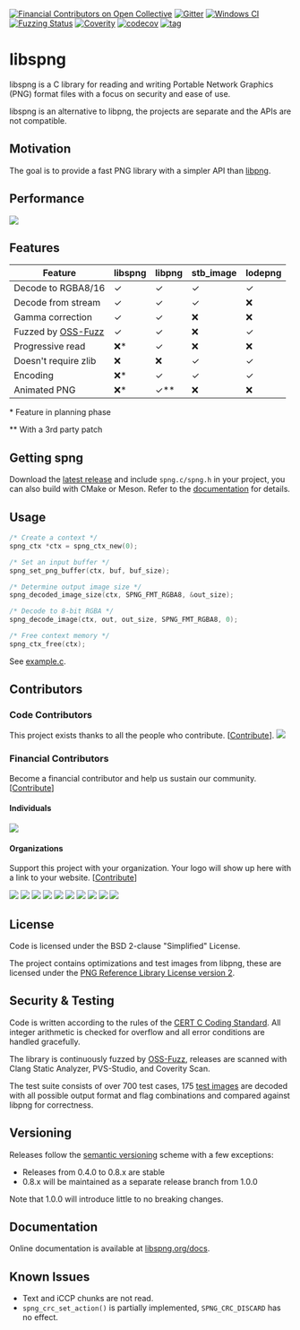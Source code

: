 [![Financial Contributors on Open Collective](https://opencollective.com/libspng/all/badge.svg?label=financial+contributors)](https://opencollective.com/libspng) [![Gitter](https://badges.gitter.im/libspng/community.svg)](https://gitter.im/libspng/community?utm_source=badge&utm_medium=badge&utm_campaign=pr-badge)
[![Windows CI](https://ci.appveyor.com/api/projects/status/raaer7ali0i1v25q?svg=true)](https://ci.appveyor.com/project/randy408/libspng)
[![Fuzzing Status](https://oss-fuzz-build-logs.storage.googleapis.com/badges/libspng.svg)](https://oss-fuzz-build-logs.storage.googleapis.com/index.html#libspng)
[![Coverity](https://scan.coverity.com/projects/15336/badge.svg)](https://scan.coverity.com/projects/randy408-libspng)
[![codecov](https://codecov.io/gl/randy408/libspng/branch/master/graph/badge.svg)](https://codecov.io/gl/randy408/libspng)
[![tag](https://img.shields.io/github/tag-date/randy408/libspng.svg)](https://libspng.org/download.html)

# libspng

libspng is a C library for reading and writing Portable Network Graphics (PNG)
format files with a focus on security and ease of use.

libspng is an alternative to libpng, the projects are separate and the APIs are
not compatible.

## Motivation

The goal is to provide a fast PNG library with a simpler API than [libpng](https://github.com/glennrp/libpng/blob/libpng16/png.h).

## Performance

![](https://libspng.org/perfx86.png)

## Features

| Feature                           | libspng            | libpng   | stb_image | lodepng |
|-----------------------------------|--------------------|----------|-----------|---------|
| Decode to RGBA8/16                | ✓                  | ✓        | ✓         | ✓       |
| Decode from stream                | ✓                  | ✓        | ✓         | ❌       |
| Gamma correction                  | ✓                  | ✓        | ❌         | ❌       |
| Fuzzed by [OSS-Fuzz][1]           | ✓                  | ✓        | ❌         | ✓       |
| Progressive read                  | ❌*                 | ✓        | ❌         | ❌       |
| Doesn't require zlib              | ❌                  | ❌        | ✓         | ✓       |
| Encoding                          | ❌*                 | ✓        | ✓         | ✓       |
| Animated PNG                      | ❌*                 | ✓**      | ❌         | ❌      |

[1]: https://github.com/google/oss-fuzz

\* Feature in planning phase

\*\* With a 3rd party patch

## Getting spng

Download the [latest release](https://libspng.org/download) and include `spng.c/spng.h` in your project,
you can also build with CMake or Meson. Refer to the [documentation](https://libspng.org/docs) for details.

## Usage

```c
/* Create a context */
spng_ctx *ctx = spng_ctx_new(0);

/* Set an input buffer */
spng_set_png_buffer(ctx, buf, buf_size);

/* Determine output image size */
spng_decoded_image_size(ctx, SPNG_FMT_RGBA8, &out_size);

/* Decode to 8-bit RGBA */
spng_decode_image(ctx, out, out_size, SPNG_FMT_RGBA8, 0);

/* Free context memory */
spng_ctx_free(ctx);
```

See [example.c](https://github.com/randy408/libspng/blob/v0.5.0/examples/example.c).

## Contributors

### Code Contributors

This project exists thanks to all the people who contribute. [[Contribute](CONTRIBUTING.md)].
<a href="https://github.com/randy408/libspng/graphs/contributors"><img src="https://opencollective.com/libspng/contributors.svg?width=890&button=false" /></a>

### Financial Contributors

Become a financial contributor and help us sustain our community. [[Contribute](https://opencollective.com/libspng/contribute)]

#### Individuals

<a href="https://opencollective.com/libspng"><img src="https://opencollective.com/libspng/individuals.svg?width=890"></a>

#### Organizations

Support this project with your organization. Your logo will show up here with a link to your website. [[Contribute](https://opencollective.com/libspng/contribute)]

<a href="https://opencollective.com/libspng/organization/0/website"><img src="https://opencollective.com/libspng/organization/0/avatar.svg"></a>
<a href="https://opencollective.com/libspng/organization/1/website"><img src="https://opencollective.com/libspng/organization/1/avatar.svg"></a>
<a href="https://opencollective.com/libspng/organization/2/website"><img src="https://opencollective.com/libspng/organization/2/avatar.svg"></a>
<a href="https://opencollective.com/libspng/organization/3/website"><img src="https://opencollective.com/libspng/organization/3/avatar.svg"></a>
<a href="https://opencollective.com/libspng/organization/4/website"><img src="https://opencollective.com/libspng/organization/4/avatar.svg"></a>
<a href="https://opencollective.com/libspng/organization/5/website"><img src="https://opencollective.com/libspng/organization/5/avatar.svg"></a>
<a href="https://opencollective.com/libspng/organization/6/website"><img src="https://opencollective.com/libspng/organization/6/avatar.svg"></a>
<a href="https://opencollective.com/libspng/organization/7/website"><img src="https://opencollective.com/libspng/organization/7/avatar.svg"></a>
<a href="https://opencollective.com/libspng/organization/8/website"><img src="https://opencollective.com/libspng/organization/8/avatar.svg"></a>
<a href="https://opencollective.com/libspng/organization/9/website"><img src="https://opencollective.com/libspng/organization/9/avatar.svg"></a>

## License

Code is licensed under the BSD 2-clause "Simplified" License.

The project contains optimizations and test images from libpng, these are licensed under the
[PNG Reference Library License version 2](http://www.libpng.org/pub/png/src/libpng-LICENSE.txt).

## Security & Testing

Code is written according to the rules of the
[CERT C Coding Standard](https://wiki.sei.cmu.edu/confluence/display/c/SEI+CERT+C+Coding+Standard).
All integer arithmetic is checked for overflow and all error conditions are handled gracefully.

The library is continuously fuzzed by [OSS-Fuzz](https://github.com/google/oss-fuzz),
releases are scanned with Clang Static Analyzer, PVS-Studio, and Coverity Scan.

The test suite consists of over 700 test cases,
175 [test images](http://www.schaik.com/pngsuite/) are decoded with all possible
output format and flag combinations and compared against libpng for correctness.

## Versioning

Releases follow the [semantic versioning](https://semver.org/) scheme with a few exceptions:

* Releases from 0.4.0 to 0.8.x are stable
* 0.8.x will be maintained as a separate release branch from 1.0.0

Note that 1.0.0 will introduce little to no breaking changes.

## Documentation

Online documentation is available at [libspng.org/docs](https://libspng.org/docs).

## Known Issues

* Text and iCCP chunks are not read.
* `spng_crc_set_action()` is partially implemented, `SPNG_CRC_DISCARD` has no effect.
